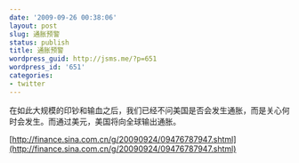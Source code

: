 ```yaml
---
date: '2009-09-26 00:38:06'
layout: post
slug: 通胀预警
status: publish
title: 通胀预警
wordpress_guid: http://jsms.me/?p=651
wordpress_id: '651'
categories:
- twitter
---
```


在如此大规模的印钞和输血之后，我们已经不问美国是否会发生通胀，而是关心何时会发生。而通过美元，美国将向全球输出通胀。

[http://finance.sina.com.cn/g/20090924/09476787947.shtml](http://finance.sina.com.cn/g/20090924/09476787947.shtml)

